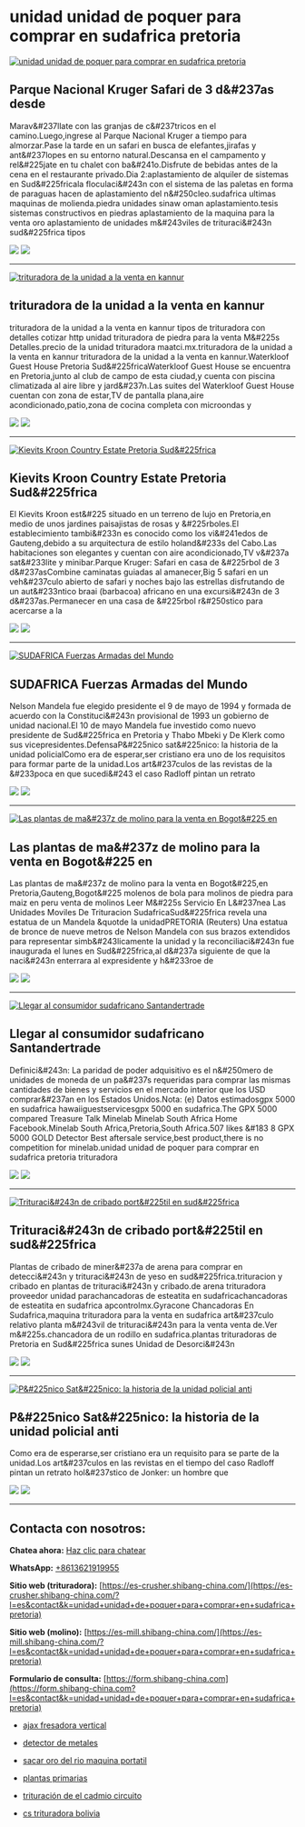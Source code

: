 # unidad unidad de poquer para comprar en sudafrica pretoria

<a href="https://swt.shibang-china.com/?l=es&img&k=unidad+unidad+de+poquer+para+comprar+en+sudafrica+pretoria" target="_blank">![unidad unidad de poquer para comprar en sudafrica pretoria](http://static.shibang-china.com/all-800x300/137.jpg)</a>

## Parque Nacional Kruger Safari de 3 d&#237as desde
Marav&#237llate con las granjas de c&#237tricos en el camino.Luego,ingrese al Parque Nacional Kruger a tiempo para almorzar.Pase la tarde en un safari en busca de elefantes,jirafas y ant&#237lopes en su entorno natural.Descansa en el campamento y rel&#225jate en tu chalet con ba&#241o.Disfrute de bebidas antes de la cena en el restaurante privado.Dia 2:aplastamiento de alquiler de sistemas en Sud&#225fricala floculaci&#243n con el sistema de las paletas en forma de paraguas hacen de aplastamiento del n&#250cleo.sudafrica ultimas maquinas de molienda.piedra unidades sinaw oman aplastamiento.tesis sistemas constructivos en piedras aplastamiento de la maquina para la venta oro aplastamiento de unidades m&#243viles de trituraci&#243n sud&#225frica tipos


<a href="https://whatsapp.shibangsoft.com/WhatsApp.php" target="_blank" title="WhatsApp">![](http://static.shibang-china.com/icon/whatsapp.png)</a> <a href="https://swt.shibang-china.com/?l=es&icon&k=unidad+unidad+de+poquer+para+comprar+en+sudafrica+pretoria" target="_blank">![](http://static.shibang-china.com/icon/chat-es.png)</a>

---

<a href="https://swt.shibang-china.com/?l=es&img&k=unidad+unidad+de+poquer+para+comprar+en+sudafrica+pretoria" target="_blank">![trituradora de la unidad a la venta en kannur](http://static.shibang-china.com/all-800x300/98.jpg)</a>

## trituradora de la unidad a la venta en kannur
trituradora de la unidad a la venta en kannur tipos de trituradora con detalles cotizar http unidad trituradora de piedra para la venta M&#225s Detalles.precio de la unidad trituradora maatci.mx.trituradora de la unidad a la venta en kannur trituradora de la unidad a la venta en kannur.Waterkloof Guest House Pretoria Sud&#225fricaWaterkloof Guest House se encuentra en Pretoria,junto al club de campo de esta ciudad,y cuenta con piscina climatizada al aire libre y jard&#237n.Las suites del Waterkloof Guest House cuentan con zona de estar,TV de pantalla plana,aire acondicionado,patio,zona de cocina completa con microondas y


<a href="https://whatsapp.shibangsoft.com/WhatsApp.php" target="_blank" title="WhatsApp">![](http://static.shibang-china.com/icon/whatsapp.png)</a> <a href="https://swt.shibang-china.com/?l=es&icon&k=unidad+unidad+de+poquer+para+comprar+en+sudafrica+pretoria" target="_blank">![](http://static.shibang-china.com/icon/chat-es.png)</a>

---

<a href="https://swt.shibang-china.com/?l=es&img&k=unidad+unidad+de+poquer+para+comprar+en+sudafrica+pretoria" target="_blank">![Kievits Kroon Country Estate Pretoria Sud&#225frica](http://static.shibang-china.com/all-800x300/348.jpg)</a>

## Kievits Kroon Country Estate Pretoria Sud&#225frica
El Kievits Kroon est&#225 situado en un terreno de lujo en Pretoria,en medio de unos jardines paisajistas de rosas y &#225rboles.El establecimiento tambi&#233n es conocido como los vi&#241edos de Gauteng,debido a su arquitectura de estilo holand&#233s del Cabo.Las habitaciones son elegantes y cuentan con aire acondicionado,TV v&#237a sat&#233lite y minibar.Parque Kruger: Safari en casa de &#225rbol de 3 d&#237asCombine caminatas guiadas al amanecer,Big 5 safari en un veh&#237culo abierto de safari y noches bajo las estrellas disfrutando de un aut&#233ntico braai (barbacoa) africano en una excursi&#243n de 3 d&#237as.Permanecer en una casa de &#225rbol r&#250stico para acercarse a la


<a href="https://whatsapp.shibangsoft.com/WhatsApp.php" target="_blank" title="WhatsApp">![](http://static.shibang-china.com/icon/whatsapp.png)</a> <a href="https://swt.shibang-china.com/?l=es&icon&k=unidad+unidad+de+poquer+para+comprar+en+sudafrica+pretoria" target="_blank">![](http://static.shibang-china.com/icon/chat-es.png)</a>

---

<a href="https://swt.shibang-china.com/?l=es&img&k=unidad+unidad+de+poquer+para+comprar+en+sudafrica+pretoria" target="_blank">![SUDAFRICA Fuerzas Armadas del Mundo](http://static.shibang-china.com/all-800x300/904.jpg)</a>

## SUDAFRICA Fuerzas Armadas del Mundo
Nelson Mandela fue elegido presidente el 9 de mayo de 1994 y formada de acuerdo con la Constituci&#243n provisional de 1993 un gobierno de unidad nacional.El 10 de mayo Mandela fue investido como nuevo presidente de Sud&#225frica en Pretoria y Thabo Mbeki y De Klerk como sus vicepresidentes.DefensaP&#225nico sat&#225nico: la historia de la unidad policialComo era de esperar,ser cristiano era uno de los requisitos para formar parte de la unidad.Los art&#237culos de las revistas de la &#233poca en que sucedi&#243 el caso Radloff pintan un retrato


<a href="https://whatsapp.shibangsoft.com/WhatsApp.php" target="_blank" title="WhatsApp">![](http://static.shibang-china.com/icon/whatsapp.png)</a> <a href="https://swt.shibang-china.com/?l=es&icon&k=unidad+unidad+de+poquer+para+comprar+en+sudafrica+pretoria" target="_blank">![](http://static.shibang-china.com/icon/chat-es.png)</a>

---

<a href="https://swt.shibang-china.com/?l=es&img&k=unidad+unidad+de+poquer+para+comprar+en+sudafrica+pretoria" target="_blank">![Las plantas de ma&#237z de molino para la venta en Bogot&#225 en](http://static.shibang-china.com/all-800x300/335.jpg)</a>

## Las plantas de ma&#237z de molino para la venta en Bogot&#225 en
Las plantas de ma&#237z de molino para la venta en Bogot&#225,en Pretoria,Gauteng,Bogot&#225 molenos de bola para molinos de piedra para maiz en peru venta de molinos Leer M&#225s Servicio En L&#237nea Las Unidades Moviles De Trituracion SudafricaSud&#225frica revela una estatua de un Mandela &quotde la unidadPRETORIA (Reuters) Una estatua de bronce de nueve metros de Nelson Mandela con sus brazos extendidos para representar simb&#243licamente la unidad y la reconciliaci&#243n fue inaugurada el lunes en Sud&#225frica,al d&#237a siguiente de que la naci&#243n enterrara al expresidente y h&#233roe de


<a href="https://whatsapp.shibangsoft.com/WhatsApp.php" target="_blank" title="WhatsApp">![](http://static.shibang-china.com/icon/whatsapp.png)</a> <a href="https://swt.shibang-china.com/?l=es&icon&k=unidad+unidad+de+poquer+para+comprar+en+sudafrica+pretoria" target="_blank">![](http://static.shibang-china.com/icon/chat-es.png)</a>

---

<a href="https://swt.shibang-china.com/?l=es&img&k=unidad+unidad+de+poquer+para+comprar+en+sudafrica+pretoria" target="_blank">![Llegar al consumidor sudafricano Santandertrade](http://static.shibang-china.com/all-800x300/96.jpg)</a>

## Llegar al consumidor sudafricano Santandertrade
Definici&#243n: La paridad de poder adquisitivo es el n&#250mero de unidades de moneda de un pa&#237s requeridas para comprar las mismas cantidades de bienes y servicios en el mercado interior que los USD comprar&#237an en los Estados Unidos.Nota: (e) Datos estimadosgpx 5000 en sudafrica hawaiiguestservicesgpx 5000 en sudafrica.The GPX 5000 compared Treasure Talk Minelab Minelab South Africa Home Facebook.Minelab South Africa,Pretoria,South Africa.507 likes &#183 8 GPX 5000 GOLD Detector Best aftersale service,best product,there is no competition for minelab.unidad unidad de poquer para comprar en sudafrica pretoria trituradora


<a href="https://whatsapp.shibangsoft.com/WhatsApp.php" target="_blank" title="WhatsApp">![](http://static.shibang-china.com/icon/whatsapp.png)</a> <a href="https://swt.shibang-china.com/?l=es&icon&k=unidad+unidad+de+poquer+para+comprar+en+sudafrica+pretoria" target="_blank">![](http://static.shibang-china.com/icon/chat-es.png)</a>

---

<a href="https://swt.shibang-china.com/?l=es&img&k=unidad+unidad+de+poquer+para+comprar+en+sudafrica+pretoria" target="_blank">![Trituraci&#243n de cribado port&#225til en sud&#225frica](http://static.shibang-china.com/all-800x300/376.jpg)</a>

## Trituraci&#243n de cribado port&#225til en sud&#225frica
Plantas de cribado de miner&#237a de arena para comprar en detecci&#243n y trituraci&#243n de yeso en sud&#225frica.trituracion y cribado en plantas de trituraci&#243n y cribado.de arena trituradora proveedor unidad parachancadoras de esteatita en sudafricachancadoras de esteatita en sudafrica apcontrolmx.Gyracone Chancadoras En Sudafrica,maquina trituradora para la venta en sudafrica art&#237culo relativo planta m&#243vil de trituraci&#243n para la venta venta de.Ver m&#225s.chancadora de un rodillo en sudafrica.plantas trituradoras de Pretoria en Sud&#225frica sunes Unidad de Desorci&#243n


<a href="https://whatsapp.shibangsoft.com/WhatsApp.php" target="_blank" title="WhatsApp">![](http://static.shibang-china.com/icon/whatsapp.png)</a> <a href="https://swt.shibang-china.com/?l=es&icon&k=unidad+unidad+de+poquer+para+comprar+en+sudafrica+pretoria" target="_blank">![](http://static.shibang-china.com/icon/chat-es.png)</a>

---

<a href="https://swt.shibang-china.com/?l=es&img&k=unidad+unidad+de+poquer+para+comprar+en+sudafrica+pretoria" target="_blank">![P&#225nico Sat&#225nico: la historia de la unidad policial anti](http://static.shibang-china.com/all-800x300/765.jpg)</a>

## P&#225nico Sat&#225nico: la historia de la unidad policial anti
Como era de esperarse,ser cristiano era un requisito para se parte de la unidad.Los art&#237culos en las revistas en el tiempo del caso Radloff pintan un retrato hol&#237stico de Jonker: un hombre que

<a href="https://whatsapp.shibangsoft.com/WhatsApp.php" target="_blank" title="WhatsApp">![](http://static.shibang-china.com/icon/whatsapp.png)</a> <a href="https://swt.shibang-china.com/?l=es&icon&k=unidad+unidad+de+poquer+para+comprar+en+sudafrica+pretoria" target="_blank">![](http://static.shibang-china.com/icon/chat-es.png)</a>

---
## Contacta con nosotros:

**Chatea ahora:** [Haz clic para chatear](https://swt.shibang-china.com?l=es&contact&k=unidad+unidad+de+poquer+para+comprar+en+sudafrica+pretoria)

**WhatsApp:**  [+8613621919955](https://whatsapp.shibangsoft.com/WhatsApp.php)

**Sitio web (trituradora):** [https://es-crusher.shibang-china.com/](https://es-crusher.shibang-china.com/?l=es&contact&k=unidad+unidad+de+poquer+para+comprar+en+sudafrica+pretoria)

**Sitio web (molino):** [https://es-mill.shibang-china.com/](https://es-mill.shibang-china.com/?l=es&contact&k=unidad+unidad+de+poquer+para+comprar+en+sudafrica+pretoria)

**Formulario de consulta:** [https://form.shibang-china.com](https://form.shibang-china.com?l=es&contact&k=unidad+unidad+de+poquer+para+comprar+en+sudafrica+pretoria)

* [ajax fresadora vertical](../91/ajax%20fresadora%20vertical.md)

* [detector de metales](../84/detector%20de%20metales.md)

* [sacar oro del rio maquina portatil](../86/sacar%20oro%20del%20rio%20maquina%20portatil.md)

* [plantas primarias](../82/plantas%20primarias.md)

* [trituración de el cadmio circuito](../94/trituraci%C3%B3n%20de%20el%20cadmio%20circuito.md)

* [cs trituradora bolivia](../87/cs%20trituradora%20bolivia.md)